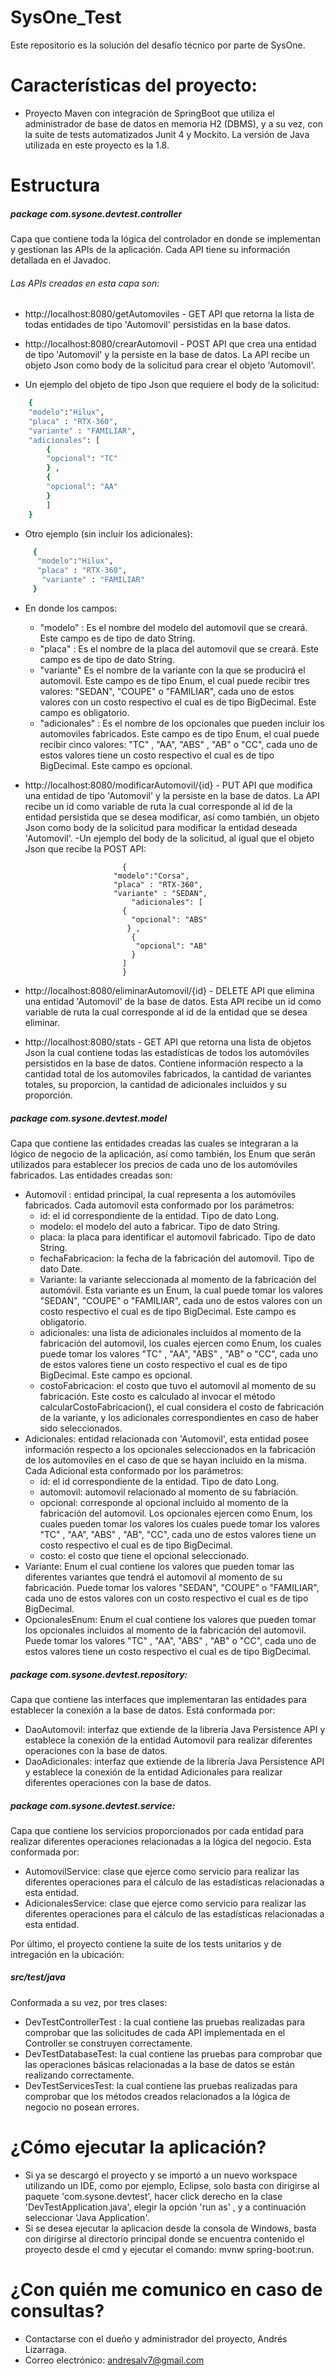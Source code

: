 # SysOne_Test
Este repositorio es la solución del desafío técnico por parte de SysOne.

# Características del proyecto:

- Proyecto Maven con integración de SpringBoot que utiliza el administrador de base de datos en memoria H2 (DBMS), y a su vez, con la suite de tests automatizados Junit 4 y Mockito. La versión de Java utilizada en este proyecto es la 1.8.
# Estructura
##### package com.sysone.devtest.controller 
 Capa que contiene toda la lógica del controlador en donde se implementan y gestionan las APIs de la aplicación. Cada API tiene su información detallada en el Javadoc.
###### Las APIs creadas en esta capa son:
- http://localhost:8080/getAutomoviles - GET API que retorna la lista de todas entidades de tipo 'Automovil' persistidas en la base datos.
- http://localhost:8080/crearAutomovil - POST API que crea una entidad de tipo 'Automovil' y la persiste en la base de datos. La API recibe un objeto Json como body de la solicitud para crear el objeto 'Automovil'.

- Un ejemplo del objeto de tipo Json que requiere el body de la solicitud:
```sh
    {
    "modelo":"Hilux",
    "placa" : "RTX-360",
    "variante" : "FAMILIAR",
    "adicionales": [
        {
        "opcional": "TC"
        } ,
        {
        "opcional": "AA"
        }
        ]
    }
```        
- Otro ejemplo (sin incluir los adicionales):
```sh
     {
      "modelo":"Hilux",
      "placa" : "RTX-360",
       "variante" : "FAMILIAR"
     }
```
- En donde los campos: 
     - "modelo" : Es el nombre del modelo del automovil que se creará. Este campo es de tipo de dato String.
     - "placa" : Es el nombre de la placa del automovil que se creará. Este campo es de tipo de dato String.
     - "variante" Es el nombre de la variante con la que se producirá el automovil. Este campo es de tipo Enum, el cual puede recibir tres valores: "SEDAN", "COUPE" o "FAMILIAR", cada uno de estos valores con un costo respectivo el cual es de tipo BigDecimal. Este campo es obligatorio.
     - "adicionales" : Es el nombre de los opcionales que pueden incluir los automoviles fabricados. Este campo es de tipo Enum, el cual puede recibir cinco valores: "TC" , "AA", "ABS" , "AB" o "CC", cada uno de estos valores tiene un costo respectivo el cual es de tipo BigDecimal. Este campo es opcional.
            
-  http://localhost:8080/modificarAutomovil/{id} - PUT API que modifica una entidad de tipo 'Automovil' y la persiste en la base de datos. La API recibe un id como variable de ruta la cual corresponde al id de la entidad persistida que se desea modificar, así como también, un objeto Json como body de la solicitud para modificar la entidad deseada 'Automovil'.
-Un ejemplo del body de la solicitud, al igual que el objeto Json que recibe la POST API:
```  
                         {
	                   "modelo":"Corsa",
	                   "placa" : "RTX-360",
	                   "variante" : "SEDAN",
                           "adicionales": [
                         {
                           "opcional": "ABS"
                          } ,
                           {
                            "opcional": "AB"
                           }
                         ]
                         }
```

  - http://localhost:8080/eliminarAutomovil/{id} - DELETE API que elimina una entidad 'Automovil' de la base de datos. Esta API recibe un id como variable de ruta la cual corresponde al id de la entidad que se desea eliminar.
                 
- http://localhost:8080/stats - GET API que retorna una lista de objetos Json la cual contiene todas las estadísticas de todos los automóviles persistidos en la base de datos. Contiene información respecto a la cantidad total de los automoviles fabricados, la cantidad de variantes totales, su proporcion, la cantidad de adicionales incluidos y su proporción.
        
##### package com.sysone.devtest.model
Capa que contiene las entidades creadas las cuales se integraran a la lógico de negocio de la aplicación, así como también, los Enum que serán utilizados para establecer los precios de cada uno de los automóviles fabricados. Las entidades creadas son:
- Automovil : entidad principal, la cual representa a los automóviles fabricados. Cada automovil esta conformado por los parámetros: 
    - id: el id correspondiente de la entidad. Tipo de dato Long.
    - modelo: el modelo del auto a fabricar. Tipo de dato String.
    - placa: la placa para identificar el automovil fabricado. Tipo de dato String.
    - fechaFabricacion: la fecha de la fabricación del automovil. Tipo de dato Date.
    - Variante: la variante seleccionada al momento de la fabricación del automóvil. Esta variante es un Enum, la cual puede tomar los valores "SEDAN", "COUPE" o "FAMILIAR", cada uno de estos valores con un costo respectivo el cual es de tipo BigDecimal. Este campo es obligatorio.
    - adicionales: una lista de adicionales incluidos al momento de la fabricación del automovil, los cuales ejercen como Enum, los cuales puede tomar los valores "TC" , "AA", "ABS" , "AB" o "CC", cada uno de estos valores tiene un costo respectivo el cual es de tipo BigDecimal. Este campo es opcional.
    - costoFabricacion: el costo que tuvo el automovil al momento de su fabricación. Este costo es calculado al invocar el método calcularCostoFabricacion(), el cual considera el costo de fabricación de la variante, y los adicionales correspondientes en caso de haber sido seleccionados.
- Adicionales: entidad relacionada con 'Automovil', esta entidad posee información respecto a los opcionales seleccionados en la fabricación de los automoviles en el caso de que se hayan incluido en la misma. Cada Adicional esta conformado por los parámetros:
     - id: el id correspondiente de la entidad. Tipo de dato Long.
    - automovil: automovil relacionado al momento de su fabriación.
    - opcional: corresponde al opcional incluido al momento de la fabricación del automovil. Los opcionales ejercen como Enum, los cuales pueden tomar los valores los cuales puede tomar los valores "TC" , "AA", "ABS" , "AB", "CC", cada uno de estos valores tiene un costo respectivo el cual es de tipo BigDecimal.
    - costo: el costo que tiene el opcional seleccionado.
- Variante: Enum el cual contiene los valores que pueden tomar las diferentes variantes que tendrá el automovil al momento de su fabricación. Puede tomar los valores "SEDAN", "COUPE" o "FAMILIAR", cada uno de estos valores con un costo respectivo el cual es de tipo BigDecimal.
- OpcionalesEnum: Enum el cual contiene los valores que pueden tomar los opcionales incluidos al momento de la fabricación del automovil. Puede tomar los valores "TC" , "AA", "ABS" , "AB" o "CC", cada uno de estos valores tiene un costo respectivo el cual es de tipo BigDecimal.
##### package com.sysone.devtest.repository:
Capa que contiene las interfaces que implementaran las entidades para establecer la conexión a la base de datos. Está conformada por:
- DaoAutomovil: interfaz que extiende de la librería Java Persistence API y establece la conexión de la entidad Automovil para realizar diferentes operaciones con la base de datos.
- DaoAdicionales: interfaz que extiende de la librería Java Persistence API y establece la conexión de la entidad Adicionales para realizar diferentes operaciones con la base de datos.
##### package com.sysone.devtest.service:
Capa que contiene los servicios proporcionados por cada entidad para realizar diferentes operaciones relacionadas a la lógica del negocio. Esta conformada por:
- AutomovilService: clase que ejerce como servicio para realizar las diferentes operaciones para el cálculo de las estadísticas relacionadas a esta entidad.
- AdicionalesService: clase que ejerce como servicio para realizar las diferentes operaciones para el cálculo de las estadísticas relacionadas a esta entidad.

Por último, el proyecto contiene la suite de los tests unitarios y de intregación en la ubicación:
##### src/test/java 
Conformada a su vez, por tres clases: 
- DevTestControllerTest : la cual contiene las pruebas realizadas para comprobar que las solicitudes de cada API implementada en el Controller se construyen correctamente.
- DevTestDatabaseTest: la cual contiene las pruebas para comprobar que las operaciones básicas relacionadas a la base de datos se están realizando correctamente. 
- DevTestServicesTest: la cual contiene las pruebas realizadas para comprobar que los métodos creados relacionados a la lógica de negocio no posean errores.
         
# ¿Cómo ejecutar la aplicación?
- Si ya se descargó el proyecto y se importó a un nuevo workspace utilizando un IDE, como por ejemplo, Eclipse, solo basta con dirigirse al paquete 'com.sysone.devtest', hacer click derecho en la clase 'DevTestApplication.java', elegir la opción 'run as' , y a continuación seleccionar 'Java Application'.
- Si se desea ejecutar la aplicacion desde la consola de Windows, basta con dirigirse al directorio principal donde se encuentra contenido el proyecto desde el cmd y ejecutar el comando: mvnw spring-boot:run. 

# ¿Con quién me comunico en caso de consultas?
- Contactarse con el dueño y administrador del proyecto, Andrés Lizarraga.
- Correo electrónico: andresalv7@gmail.com
